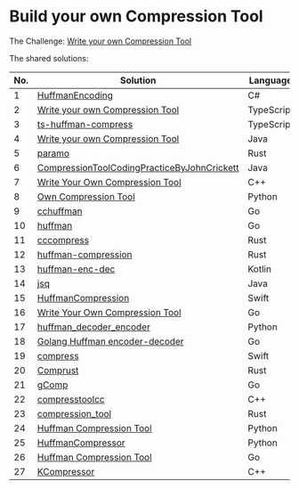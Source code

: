 # Build your own Compression Tool

The Challenge: [Write your own Compression Tool](https://codingchallenges.fyi/challenges/challenge-huffman)

The shared solutions:

| No. | Solution | Language | Author |
|-----|----------|----------|--------|
| 1 | [HuffmanEncoding](https://github.com/Patrick-Q-Jensen/HuffmanEncoding) | C# | [Patrick-Q-Jensen](https://github.com/Patrick-Q-Jensen) |
| 2 | [Write your own Compression Tool](https://github.com/jainmohit2001/coding-challenges/tree/master/src/3) | TypeScript | [jainmohit2001](https://github.com/jainmohit2001) |
| 3 | [ts-huffman-compress](https://github.com/ogzhanolguncu/ts-huffman-compress) | TypeScript | [ogzhanolguncu](https://github.com/ogzhanolguncu) |
| 4 | [Write your own Compression Tool](https://github.com/lolo8304/coding-challenge/tree/main/no-3) | Java | [lolo8304 ](https://github.com/lolo8304) |
| 5 | [paramo](https://github.com/prodbyola/paramo) | Rust | [prodbyola](https://github.com/prodbyola) |
| 6 | [CompressionToolCodingPracticeByJohnCrickett](https://github.com/05satyam/CompressionToolCodingPracticeByJohnCrickett) | Java | [05satyam](https://github.com/05satyam) |
| 7 | [Write Your Own Compression Tool](https://github.com/sureshmangs/Build-Your-Own-X/tree/main/Huffman-Encoder-Decoder/C++) | C++ | [sureshmangs](https://github.com/sureshmangs) |
| 8 | [Own Compression Tool](https://github.com/Perchinka/ownCompress) | Python | [Perchinka](https://github.com/Perchinka) |
| 9 | [cchuffman](https://github.com/epps/cchuffman) | Go | [epps](https://github.com/epps) |
| 10 | [huffman](https://github.com/alefeans/huffman) | Go | [alefeans](https://github.com/alefeans) |
| 11 | [cccompress](https://github.com/neutrinoks/CodingChallenge/tree/main/cccompress) | Rust | [neutrinoks](https://github.com/neutrinoks) |
| 12 | [huffman-compression](https://github.com/Tevinthuku/coding_challenges_fyi/tree/main/huffman-compression) | Rust | [Tevin Thuku](https://github.com/Tevinthuku) |
| 13 | [huffman-enc-dec](https://github.com/leopardorossi/huffman-enc-dec) | Kotlin | [Leonardo Rossi](https://github.com/leopardorossi) |
| 14 | [jsq](https://github.com/jarekr/jsq) | Java | [Jarek Rudzinski](https://github.com/jarekr) |
| 15 | [HuffmanCompression](https://github.com/rohita/CodingChallenges/blob/main/Sources/CodingChallenges/03-HuffmanCompression.swift) | Swift | [rohita](https://github.com/rohita) |
| 16 | [Write Your Own Compression Tool](https://github.com/IvanGael/Go-HuffmanCompresser) | Go | [Ivan APEDO](https://github.com/IvanGael) |
| 17 | [huffman_decoder_encoder](https://github.com/elliotwutingfeng/huffman_decoder_encoder) | Python | [elliotwutingfeng](https://github.com/elliotwutingfeng) |
| 18 | [Golang Huffman encoder-decoder](https://github.com/TheMedicineSeller/Gompress) | Go | [TheMedicineSeller](https://github.com/TheMedicineSeller) |
| 19 | [compress](https://github.com/ArunEA/CodingChallengesSolution/tree/master/3-CompressionTool) | Swift | [Arun Eswaramurthi](https://github.com/ArunEA) |
| 20 | [Comprust](https://github.com/kareemmahlees/coding_challenges_solutions/blob/master/comprust/README.md) | Rust | [Kareem Ebrahim](https://github.com/kareemmahlees) |
| 21 | [gComp](https://github.com/melsonic/gComp) | Go | [melsonic](https://github.com/melsonic) |
| 22 | [compresstoolcc](https://github.com/TheRa4ina/compresstoolcc) | C++ | [TheRa4ina](https://github.com/TheRa4ina) |
| 23 | [compression_tool](https://github.com/yildirimmurat/compression_tool) | Rust | [yildirimmurat](https://github.com/yildirimmurat) |
| 24 | [Huffman Compression Tool](https://gitlab.com/Tom-Bichard/cricket_coding_challenges/-/tree/main/Challenge_0003) | Python | [Tom-Bichard](https://gitlab.com/Tom-Bichard) |
| 25 | [HuffmanCompressor](https://github.com/apih99/huffmanCompressor) | Python | [apih99](https://github.com/apih99) |
| 26 | [Huffman Compression Tool](https://github.com/OkabeRintarouBeta/TextCompressionTool) | Go | [OkabeRintarouBeta](https://github.com/OkabeRintarouBeta) |
| 27 | [KCompressor](https://github.com/kiner-shah/MySolutionsToCodingChallenges/tree/main/compression-tool) | C++ | [Kiner Shah](https://github.com/kiner-shah) |
